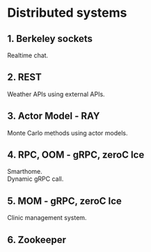 # Distributed systems

## 1. Berkeley sockets
Realtime chat. <br />

## 2. REST
Weather APIs using external APIs. <br />

## 3. Actor Model - RAY
Monte Carlo methods using actor models. <br />

## 4. RPC, OOM - gRPC, zeroC Ice
Smarthome. <br />
Dynamic gRPC call. <br />

## 5. MOM - gRPC, zeroC Ice
Clinic management system. <br />

## 6. Zookeeper
